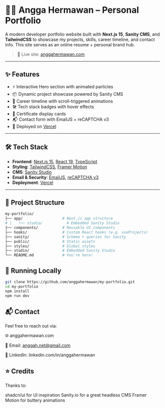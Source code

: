 # 🧑‍💻 Angga Hermawan – Personal Portfolio

A modern developer portfolio website built with **Next.js 15**, **Sanity CMS**, and **TailwindCSS** to showcase my projects, skills, career timeline, and contact info. This site serves as an online resume + personal brand hub.

> 🔗 Live site: [anggahermawan.com](https://anggahermawan.com)

---

## ✨ Features

- ⚡ Interactive Hero section with animated particles
- 📦 Dynamic project showcase powered by Sanity CMS
- 🎯 Career timeline with scroll-triggered animations
- 🛠️ Tech stack badges with hover effects
- 📃 Certificate display cards
- 📬 Contact form with EmailJS + reCAPTCHA v3
- 🚀 Deployed on [Vercel](https://vercel.com)

---

## 🛠 Tech Stack

- **Frontend**: [Next.js 15](https://nextjs.org), [React 19](https://react.dev), [TypeScript](https://www.typescriptlang.org)
- **Styling**: [TailwindCSS](https://tailwindcss.com), [Framer Motion](https://www.framer.com/motion/)
- **CMS**: [Sanity Studio](https://www.sanity.io/)
- **Email & Security**: [EmailJS](https://www.emailjs.com/), [reCAPTCHA v3](https://www.google.com/recaptcha/)
- **Deployment**: [Vercel](https://vercel.com)

---

## 📁 Project Structure

```bash
my-portfolio/
├── app/                  # Next.js app structure
# │   └── studio/           # Embedded Sanity Studio
├── components/           # Reusable UI components
├── hooks/                # Custom React hooks (e.g. useProjects)
├── sanity/               # Schema + queries for Sanity
├── public/               # Static assets
├── styles/               # Global styles
├── studio/               # Embedded Sanity Studio
└── README.md             # You're here!
```

## 🧪 Running Locally
```bash
git clone https://github.com/anggahermawan/my-portfolio.git
cd my-portfolio
npm install
npm run dev
```

## 📬 Contact
Feel free to reach out via:

🌐 anggahermawan.com

📧 Email: anggah.net@gmail.com

💼 LinkedIn: linkedin.com/in/anggahermawan

## ⭐ Credits
Thanks to:

shadcn/ui for UI inspiration
Sanity.io for a great headless CMS
Framer Motion for buttery animations
